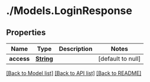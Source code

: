 # ./Models.LoginResponse
## Properties

Name | Type | Description | Notes
------------ | ------------- | ------------- | -------------
**access** | [**String**](string.md) |  | [default to null]

[[Back to Model list]](../README.md#documentation-for-models) [[Back to API list]](../README.md#documentation-for-api-endpoints) [[Back to README]](../README.md)
